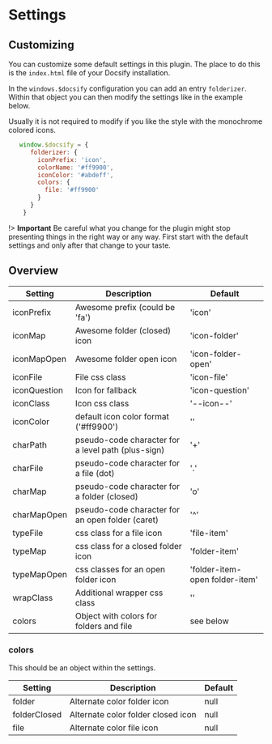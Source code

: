 # Settings

## Customizing

You can customize some default settings in this plugin. The place to do this is the `index.html` file of 
your Docsify installation.

In the `windows.$docsify` configuration you can add an entry `folderizer`. Within that object you can then
modify the settings like in the example below. 

Usually it is not required to modify if you like the style with the monochrome colored icons. 

```javascript
   window.$docsify = {
      folderizer: {
        iconPrefix: 'icon',
        colorName: '#ff9900',
        iconColor: '#abdeff',
        colors: {
          file: '#ff9900'
        }
      }
    }
```

!> **Important** Be careful what you change for the plugin might stop presenting things in the right way or any way. First start with the default settings and only after that change to your taste.


## Overview

| Setting | Description | Default | 
| --------- | ----------- | ----------- | 
| iconPrefix | Awesome prefix (could be 'fa') | 'icon' |
| iconMap | Awesome folder (closed) icon |'icon-folder' | 
| iconMapOpen | Awesome folder open icon |'icon-folder-open' | 
| iconFile | File css class |'icon-file' | 
| iconQuestion | Icon for fallback |'icon-question' | 
| iconClass | Icon css class | '--icon--' | 
| iconColor | default icon color format ('#ff9900') | '' | 
| charPath | pseudo-code character for a level path (plus-sign) | '+' | 
| charFile | pseudo-code character for a file (dot) | '.' | 
| charMap | pseudo-code character for a folder (closed) | 'o' | 
| charMapOpen | pseudo-code character for an open folder (caret) | '^' | 
| typeFile | css class for a file icon | 'file-item' | 
| typeMap | css class for a closed folder icon | 'folder-item' | 
| typeMapOpen | css classes for an open folder icon | 'folder-item-open folder-item' | 
| wrapClass | Additional wrapper css class  | '' | 
| colors | Object with colors for folders and file | see below |   

### colors

This should be an object within the settings.

| Setting | Description | Default | 
| --------- | ----------- | ----------- | 
| folder | Alternate color folder icon | null |
| folderClosed | Alternate color folder closed icon | null |
| file | Alternate color file icon | null |